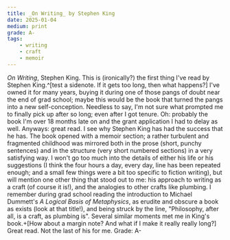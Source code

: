 ```yaml
---
title: _On Writing_ by Stephen King
date: 2025-01-04
medium: print 
grade: A-
tags:
    - writing
    - craft 
    - memoir
---
```


_On Writing_, Stephen King.  This is (ironically?) the first thing I've read by Stephen King.^[test a sidenote.  If it gets too long, then what happens?]  I've owned it for many years, buying it during one of those pangs of doubt near the end of grad school; maybe this would be the book that turned the pangs into a new self-conception.  Needless to say, I'm not sure what prompted me to finally pick up after so long; even after I got tenure.  Oh: probably the book I'm over 18 months late on and the grant application I had to delay as well.  Anyways: great read.  I see why Stephen King has had the success that he has.  The book opened with a memoir section; a rather turbulent and fragmented childhood was mirrored both in the prose (short, punchy sentences) and in the structure (very short numbered sections) in a very satisfying way.  I won't go too much into the details of either his life or his suggestions (I think the four hours a day, every day, line has been repeated enough; and a small few things were a bit too specific to fiction writing), but will mention one other thing that stood out to me: his approach to writing as a craft (of course it is!), and the analogies to other crafts like plumbing.  I remember during grad school reading the introduction to Michael Dummett's _A Logical Basis of Metaphysics_, as erudite and obscure a book as exists (look at that title!), and being struck by the line, "Philosophy, after all, is a craft, as plumbing is".  Several similar moments met me in King's book.+[How about a margin note? And what if I make it really really long?]  Great read.  Not the last of his for me.  Grade:  A-